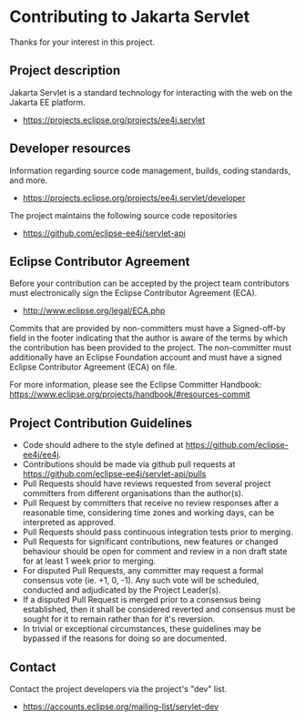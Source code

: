 # Contributing to Jakarta Servlet

Thanks for your interest in this project.

## Project description

Jakarta Servlet is a standard technology for interacting with the web on the
Jakarta EE platform. 

* https://projects.eclipse.org/projects/ee4j.servlet

## Developer resources

Information regarding source code management, builds, coding standards, and
more.

* https://projects.eclipse.org/projects/ee4j.servlet/developer

The project maintains the following source code repositories

* https://github.com/eclipse-ee4j/servlet-api

## Eclipse Contributor Agreement

Before your contribution can be accepted by the project team contributors must
electronically sign the Eclipse Contributor Agreement (ECA).

* http://www.eclipse.org/legal/ECA.php

Commits that are provided by non-committers must have a Signed-off-by field in
the footer indicating that the author is aware of the terms by which the
contribution has been provided to the project. The non-committer must
additionally have an Eclipse Foundation account and must have a signed Eclipse
Contributor Agreement (ECA) on file.

For more information, please see the Eclipse Committer Handbook:
https://www.eclipse.org/projects/handbook/#resources-commit

## Project Contribution Guidelines

 * Code should adhere to the style defined at https://github.com/eclipse-ee4j/ee4j.
 * Contributions should be made via github pull requests at https://github.com/eclipse-ee4j/servlet-api/pulls 
 * Pull Requests should have reviews requested from several project committers from different organisations than the author(s). 
 * Pull Request by committers that receive no review responses after a reasonable time, considering time zones and working days, can be interpreted as approved.
 * Pull Requests should pass continuous integration tests prior to merging.
 * Pull Requests for significant contributions, new features or changed behaviour should be open for comment and review in a non draft state for at least 1 week prior to merging.
 * For disputed Pull Requests, any committer may request a formal consensus vote (ie. +1, 0, -1). Any such vote will be scheduled, conducted and adjudicated by the Project Leader(s).
 * If a disputed Pull Request is merged prior to a consensus being established, then it shall be considered reverted and consensus must be sought for it to remain rather than for it's reversion.
 * In trivial or exceptional circumstances, these guidelines may be bypassed if the reasons for doing so are documented.

## Contact

Contact the project developers via the project's "dev" list.

* https://accounts.eclipse.org/mailing-list/servlet-dev

